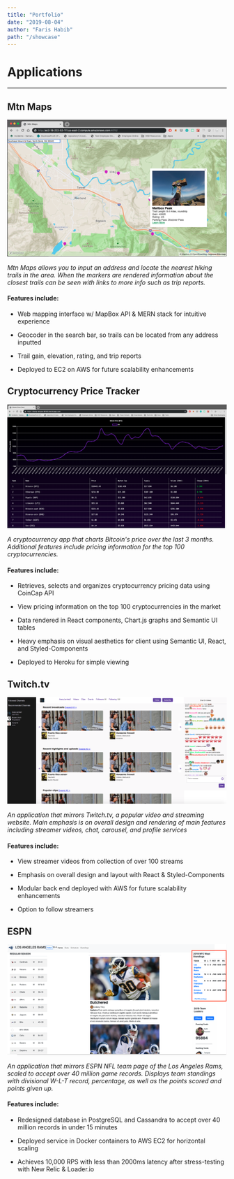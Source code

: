 ```yaml
---
title: "Portfolio"
date: "2019-08-04"
author: "Faris Habib"
path: "/showcase"
---
```


# Applications

---

## Mtn Maps

[![Mtn Maps](../images/mtn-maps-sample.png?raw=true "Mtn Maps Trail Markers & Popup Info")]()

<i>Mtn Maps allows you to input an address and locate the nearest hiking trails in the area.
When the markers are rendered information about the closest trails can be seen with links to more info such as trip reports.</i>


#### Features include:

  - Web mapping interface w/ MapBox API & MERN stack for intuitive experience

  - Geocoder in the search bar, so trails can be located from any address inputted

  - Trail gain, elevation, rating, and trip reports

  - Deployed to EC2 on AWS for future scalability enhancements


## Cryptocurrency Price Tracker

[![Crypto App](../images/crypto-sample.png?raw=true "Price Info. Click to view app.")](https://damp-temple-98185.herokuapp.com/)

<i>A cryptocurrency app that charts Bitcoin's price over the last 3 months. Additional features include pricing information for the top 100 cryptocurrencies.</i>

#### Features include:

  - Retrieves, selects and organizes cryptocurrency pricing data using CoinCap API

  - View pricing information on the top 100 cryptocurrencies in the market

  - Data rendered in React components, Chart.js graphs and Semantic UI tables

  - Heavy emphasis on visual aesthetics for client using Semantic UI, React, and Styled-Components

  - Deployed to Heroku for simple viewing


## Twitch.tv

[![Twitch](../images/fec-sample.png?raw=true "Twitch Sample")]()

<i>An application that mirrors Twitch.tv, a popular video and streaming website.
Main emphasis is on overall design and rendering of main features including streamer videos, chat, carousel, and profile services</i>

#### Features include:

  - View streamer videos from collection of over 100 streams

  - Emphasis on overall design and layout with React & Styled-Components

  - Modular back end deployed with AWS for future scalability enhancements

  - Option to follow streamers


## ESPN

[![ESPN](../images/sdc-sample.png?raw=true "ESPN Sample")]()

<i>An application that mirrors ESPN NFL team page of the Los Angeles Rams, scaled to accept over 40 million game records.
Displays team standings with divisional W-L-T record, percentage, as well as the points scored and points given up. </i>


#### Features include:

  - Redesigned database in PostgreSQL and Cassandra to accept over 40 million records in under 15 minutes

  - Deployed service in Docker containers to AWS EC2 for horizontal scaling

  - Achieves 10,000 RPS with less than 2000ms latency after stress-testing with New Relic & Loader.io